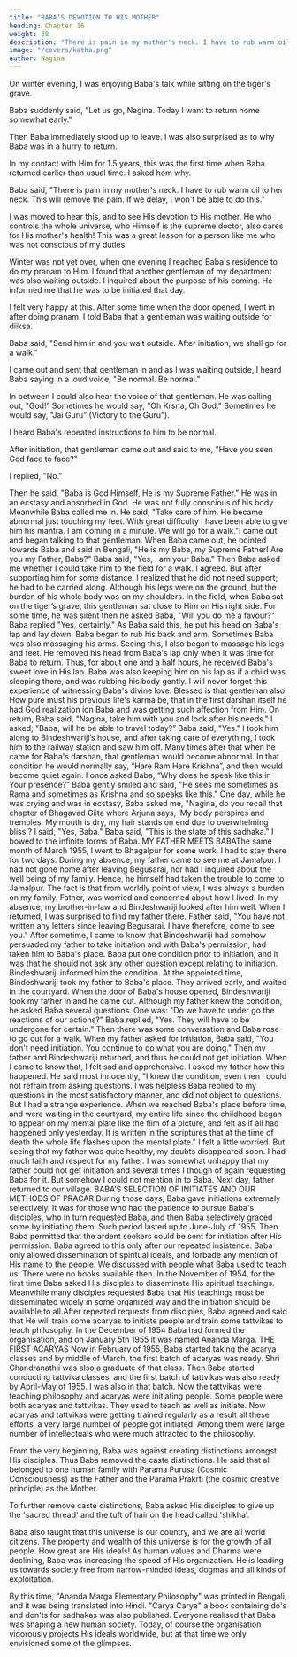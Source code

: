```yaml
---
title: "BABA’S DEVOTION TO HIS MOTHER"
heading: Chapter 16
weight: 38
description: "There is pain in my mother's neck. I have to rub warm oil to her neck"
image: "/covers/katha.png"
author: Nagina
---
```





On winter evening, I was enjoying Baba's talk while sitting on the tiger's grave.

Baba suddenly said, "Let us go, Nagina. Today I want to return home somewhat early."

Then Baba immediately stood up to leave. I was also surprised as to why Baba was in a hurry to return.

In my contact with Him for 1.5 years, this was the first time when Baba returned earlier than usual time. I asked hom why.

<!-- could not suppress my curiosity and asked what emergency disturbed His daily routine and compelled Him to return early. -->

Baba said, "There is pain in my mother's neck. I have to rub warm oil to her neck. This will remove the pain. If we delay, I won't be able to do this." 

I was moved to hear this, and to see His devotion to His mother. He who controls the whole universe, who Himself is the supreme doctor, also cares for His mother's health! This was a great lesson for a person like me who was not conscious of
my duties.

Winter was not yet over, when one evening I reached Baba's residence to do my pranam to Him. I found that another gentleman of my department was also waiting outside. I inquired about the purpose of his coming. He informed me that he was to be
initiated that day. 

I felt very happy at this. After some time when the door opened, I went in after doing pranam. I told Baba that a gentleman was waiting outside for diiksa.

Baba said, "Send him in and you wait outside. After initiation, we shall go for a walk."

I came out and sent that gentleman in and as I was waiting outside, I heard Baba saying in a loud voice, "Be normal. Be normal."

In between I could also hear the voice of that gentleman. He was calling out, "God!” Sometimes he would say, "Oh Krsna, Oh God." Sometimes he would say, "Jai Guru” (Victory to the Guru”).

I heard Baba's repeated instructions to him to be normal.

After initiation, that gentleman came out and said to me, "Have you seen God face to face?"

I replied, "No."

Then he said, "Baba is God Himself, He is my Supreme Father." He was in an
ecstasy and absorbed in God. He was not fully conscious of his body.
Meanwhile Baba called me in. He said, "Take care of him. He became
abnormal just touching my feet. With great difficulty I have been able to give him his
mantra. I am coming in a minute. We will go for a walk."I came out and began talking to that gentleman. When Baba came out, he
pointed towards Baba and said in Bengali, "He is my Baba, my Supreme Father! Are
you my Father, Baba?"
Baba said, "Yes, I am your Baba."
Then Baba asked me whether I could take him to the field for a walk. I agreed.
But after supporting him for some distance, I realized that he did not need support; he
had to be carried along. Although his legs were on the ground, but the burden of his
whole body was on my shoulders.
In the field, when Baba sat on the tiger’s grave, this gentleman sat close to Him
on His right side. For some time, he was silent then he asked Baba, "Will you do me a
favour?"
Baba replied "Yes, certainly."
As Baba said this, he put his head on Baba's lap and lay down. Baba began to
rub his back and arm. Sometimes Baba was also massaging his arms. Seeing this, I
also began to massage his legs and feet. He removed his head from Baba's lap only
when it was time for Baba to return. Thus, for about one and a half hours, he received
Baba's sweet love in His lap. Baba was also keeping him on his lap as if a child was
sleeping there, and was rubbing his body gently. I will never forget this experience of
witnessing Baba's divine love. Blessed is that gentleman also. How pure must his
previous life's karma be, that in the first darshan itself he had God realization ion Baba
and was getting such affection from Him.
On return, Baba said, "Nagina, take him with you and look after his needs."
I asked, "Baba, will he be able to travel today?”
Baba said, "Yes."
I took him along to Bindeshwariji’s house, and after taking care of everything, I
took him to the railway station and saw him off.
Many times after that when he came for Baba's darshan, that gentleman would
become abnormal. In that condition he would normally say, “Hare Ram Hare Krishna”,
and then would become quiet again.
I once asked Baba, “Why does he speak like this in Your presence?”
Baba gently smiled and said, "He sees me sometimes as Rama and sometimes
as Krishna and so speaks like this."
One day, while he was crying and was in ecstasy, Baba asked me, "Nagina, do
you recall that chapter of Bhagavad Giita where Arjuna says, ‘My body perspires and
trembles. My mouth is dry, my hair stands on end due to overwhelming bliss’?
I said, "Yes, Baba."
Baba said, "This is the state of this sadhaka." I bowed to the infinite forms of
Baba.
MY FATHER MEETS BABAThe same month of March 1955, I went to Bhagalpur for some work. I had to
stay there for two days. During my absence, my father came to see me at Jamalpur. I
had not gone home after leaving Begusarai, nor had I inquired about the well being of
my family. Hence, he himself had taken the trouble to come to Jamalpur. The fact is
that from worldly point of view, I was always a burden on my family. Father, was
worried and concerned about how I lived. In my absence, my brother-in-law and
Bindeshwariji looked after him well. When I returned, I was surprised to find my father
there.
Father said, "You have not written any letters since leaving Begusarai. I have
therefore, come to see you." After sometime, I came to know that Bindeshwariji had
somehow persuaded my father to take initiation and with Baba's permission, had taken
him to Baba's place. Baba put one condition prior to initiation, and it was that he should
not ask any other question except relating to initiation. Bindeshwariji informed him the
condition.
At the appointed time, Bindeshwariji took my father to Baba's place. They
arrived early, and waited in the courtyard. When the door of Baba's house opened,
Bindeshwariji took my father in and he came out. Although my father knew the
condition, he asked Baba several questions. One was: "Do we have to under go the
reactions of our actions?" Baba replied, "Yes. They will have to be undergone for
certain." Then there was some conversation and Baba rose to go out for a walk. When
my father asked for initiation, Baba said, "You don't need initiation. You continue to do
what you are doing." Then my father and Bindeshwariji returned, and thus he could not
get initiation.
When I came to know that, I felt sad and apprehensive. I asked my father how
this happened. He said most innocently, "I knew the condition, even then I could not
refrain from asking questions. I was helpless Baba replied to my questions in the most
satisfactory manner, and did not object to questions. But I had a strange experience.
When we reached Baba's place before time, and were waiting in the courtyard, my
entire life since the childhood began to appear on my mental plate like the film of a
picture, and felt as if all had happened only yesterday. It is written in the scriptures that
at the time of death the whole life flashes upon the mental plate."
I felt a little worried. But seeing that my father was quite healthy, my doubts
disappeared soon. I had much faith and respect for my father. I was somewhat
unhappy that my father could not get initiation and several times I though of again
requesting Baba for it. But somehow I could not mention in to Baba. Next day, father
returned to our village.
BABA’S SELECTION OF INITIATES AND OUR METHODS OF PRACAR
During those days, Baba gave initiations extremely selectively. It was for those
who had the patience to pursue Baba's disciples, who in turn requested Baba, and then
Baba selectively graced some by initiating them. Such period lasted up to June-July of
1955. Then Baba permitted that the ardent seekers could be sent for initiation after His
permission. Baba agreed to this only after our repeated insistence. Baba only allowed
dissemination of spiritual ideals, and forbade any mention of His name to the people.
We discussed with people what Baba used to teach us. There were no books
available then. In the November of 1954, for the first time Baba asked His disciples to
disseminate His spiritual teachings.
Meanwhile many disciples requested Baba that His teachings must be
disseminated widely in some organized way and the initiation should be available to all.After repeated requests from disciples, Baba agreed and said that He will train some
acaryas to initiate people and train some tattvikas to teach philosophy.
In the December of 1954 Baba had formed the organisation, and on January
5th 1955 it was named Ananda Marga.
THE FIRST ACARYAS
Now in February of 1955, Baba started taking the acarya classes and by middle
of March, the first batch of acaryas was ready. Shri Chandranathji was also a graduate
of that class. Then Baba started conducting tattvika classes, and the first batch of
tattvikas was also ready by April-May of 1955. I was also in that batch. Now the
tattvikas were teaching philosophy and acaryas were initiating people. Some people
were both acaryas and tattvikas. They used to teach as well as initiate. Now acaryas
and tattvikas were getting trained regularly as a result all these efforts, a very large
number of people got initiated. Among them were large number of intellectuals who
were much attracted to the philosophy.

From the very beginning, Baba was against creating distinctions amongst His
disciples. Thus Baba removed the caste distinctions. He said that all belonged to one
human family with Parama Purusa (Cosmic Consciousness) as the Father and the
Parama Prakrti (the cosmic creative principle) as the Mother.

To further remove caste distinctions, Baba asked His disciples to give up the 'sacred thread' and the tuft of hair
on the head called 'shikha'. 

Baba also taught that this universe is our country, and we are all world citizens. The property and wealth of this universe is for the growth of all people. How great are His ideals! As human values and Dharma were declining, Baba
was increasing the speed of His organization. He is leading us towards society free
from narrow-minded ideas, dogmas and all kinds of exploitation.

By this time, "Ananda Marga Elementary Philosophy" was printed in Bengali, and it was being translated into Hindi. "Carya Carya" a book containing do's and don'ts for sadhakas was also published. Everyone realised that Baba was shaping a new
human society. Today, of course the organisation vigorously projects His ideals
worldwide, but at that time we only envisioned some of the glimpses.

